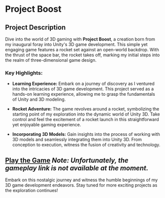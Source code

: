 # Project Boost

## Project Description

Dive into the world of 3D gaming with **Project Boost**, a creation born from my inaugural foray into Unity's 3D game development. This simple yet engaging game features a rocket set against an open-world backdrop. With the thrust of the space bar, the rocket takes off, marking my initial steps into the realm of three-dimensional game design.

### Key Highlights:

- **Learning Experience:** Embark on a journey of discovery as I ventured into the intricacies of 3D game development. This project served as a hands-on learning experience, allowing me to grasp the fundamentals of Unity and 3D modeling.

- **Rocket Adventure:** The game revolves around a rocket, symbolizing the starting point of my exploration into the dynamic world of Unity 3D. Take control and feel the excitement of a rocket launch in this straightforward yet enjoyable gaming experience.

- **Incorporating 3D Models:** Gain insights into the process of working with 3D models and seamlessly integrating them into Unity 3D. From conception to execution, witness the fusion of creativity and technology.

## [Play the Game](#) *Note: Unfortunately, the gameplay link is not available at the moment.*

Embark on this nostalgic journey and witness the humble beginnings of my 3D game development endeavors. Stay tuned for more exciting projects as the exploration continues!
